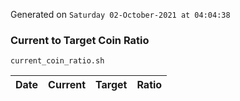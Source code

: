 Generated on `Saturday 02-October-2021 at 04:04:38`

### Current to Target Coin Ratio
`current_coin_ratio.sh`

Date|Current|Target|Ratio
---|---|---|---
